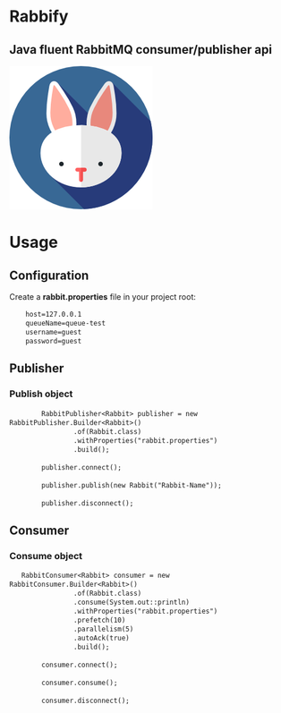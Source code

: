 # Rabbify

## Java fluent RabbitMQ consumer/publisher api

![alt tag](https://github.com/GaruGaru/Rabbify/blob/master/raw/icon.png)

# Usage

## Configuration

Create a **rabbit.properties** file in your project root:

```
    host=127.0.0.1
    queueName=queue-test
    username=guest
    password=guest
```

## Publisher

### Publish object


```
        RabbitPublisher<Rabbit> publisher = new RabbitPublisher.Builder<Rabbit>()
                .of(Rabbit.class)
                .withProperties("rabbit.properties")
                .build();

        publisher.connect();

        publisher.publish(new Rabbit("Rabbit-Name"));

        publisher.disconnect();
```
        
## Consumer

### Consume object

```
   RabbitConsumer<Rabbit> consumer = new RabbitConsumer.Builder<Rabbit>()
                .of(Rabbit.class)
                .consume(System.out::println)
                .withProperties("rabbit.properties")
                .prefetch(10)
                .parallelism(5)
                .autoAck(true)
                .build();

        consumer.connect();

        consumer.consume();

        consumer.disconnect();
             
```
